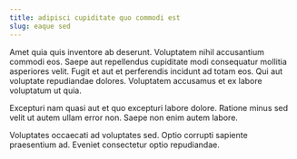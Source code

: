```yaml
---
title: adipisci cupiditate quo commodi est
slug: eaque sed
---
```


Amet quia quis inventore ab deserunt. Voluptatem nihil accusantium commodi eos. Saepe aut repellendus cupiditate modi consequatur mollitia asperiores velit. Fugit et aut et perferendis incidunt ad totam eos. Qui aut voluptate repudiandae dolores. Voluptatem accusamus et ex labore voluptatum ut quia.

Excepturi nam quasi aut et quo excepturi labore dolore. Ratione minus sed velit ut autem ullam error non. Saepe non enim autem labore.

Voluptates occaecati ad voluptates sed. Optio corrupti sapiente praesentium ad. Eveniet consectetur optio repudiandae.
